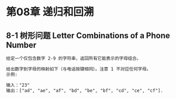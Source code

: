 # 第08章 递归和回溯

## 8-1 树形问题 Letter Combinations of a Phone Number 

```txt
给定一个仅包含数字 2-9 的字符串，返回所有它能表示的字母组合。

给出数字到字母的映射如下（与电话按键相同）。注意 1 不对应任何字母。
示例:

输入："23"
输出：["ad", "ae", "af", "bd", "be", "bf", "cd", "ce", "cf"].
```
